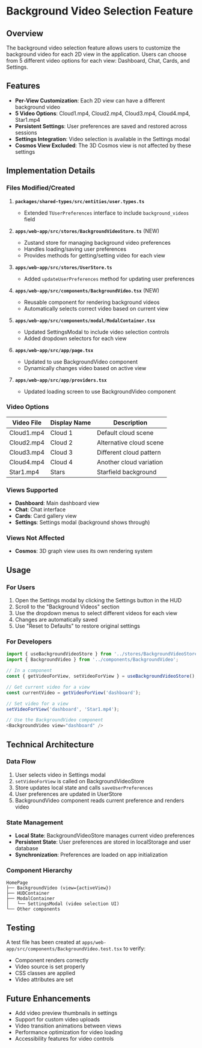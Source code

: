 # Background Video Selection Feature

## Overview

The background video selection feature allows users to customize the background video for each 2D view in the application. Users can choose from 5 different video options for each view: Dashboard, Chat, Cards, and Settings.

## Features

- **Per-View Customization**: Each 2D view can have a different background video
- **5 Video Options**: Cloud1.mp4, Cloud2.mp4, Cloud3.mp4, Cloud4.mp4, Star1.mp4
- **Persistent Settings**: User preferences are saved and restored across sessions
- **Settings Integration**: Video selection is available in the Settings modal
- **Cosmos View Excluded**: The 3D Cosmos view is not affected by these settings

## Implementation Details

### Files Modified/Created

1. **`packages/shared-types/src/entities/user.types.ts`**
   - Extended `TUserPreferences` interface to include `background_videos` field

2. **`apps/web-app/src/stores/BackgroundVideoStore.ts`** (NEW)
   - Zustand store for managing background video preferences
   - Handles loading/saving user preferences
   - Provides methods for getting/setting video for each view

3. **`apps/web-app/src/stores/UserStore.ts`**
   - Added `updateUserPreferences` method for updating user preferences

4. **`apps/web-app/src/components/BackgroundVideo.tsx`** (NEW)
   - Reusable component for rendering background videos
   - Automatically selects correct video based on current view

5. **`apps/web-app/src/components/modal/ModalContainer.tsx`**
   - Updated SettingsModal to include video selection controls
   - Added dropdown selectors for each view

6. **`apps/web-app/src/app/page.tsx`**
   - Updated to use BackgroundVideo component
   - Dynamically changes video based on active view

7. **`apps/web-app/src/app/providers.tsx`**
   - Updated loading screen to use BackgroundVideo component

### Video Options

| Video File | Display Name | Description |
|------------|--------------|-------------|
| Cloud1.mp4 | Cloud 1 | Default cloud scene |
| Cloud2.mp4 | Cloud 2 | Alternative cloud scene |
| Cloud3.mp4 | Cloud 3 | Different cloud pattern |
| Cloud4.mp4 | Cloud 4 | Another cloud variation |
| Star1.mp4 | Stars | Starfield background |

### Views Supported

- **Dashboard**: Main dashboard view
- **Chat**: Chat interface
- **Cards**: Card gallery view
- **Settings**: Settings modal (background shows through)

### Views Not Affected

- **Cosmos**: 3D graph view uses its own rendering system

## Usage

### For Users

1. Open the Settings modal by clicking the Settings button in the HUD
2. Scroll to the "Background Videos" section
3. Use the dropdown menus to select different videos for each view
4. Changes are automatically saved
5. Use "Reset to Defaults" to restore original settings

### For Developers

```typescript
import { useBackgroundVideoStore } from '../stores/BackgroundVideoStore';
import { BackgroundVideo } from '../components/BackgroundVideo';

// In a component
const { getVideoForView, setVideoForView } = useBackgroundVideoStore();

// Get current video for a view
const currentVideo = getVideoForView('dashboard');

// Set video for a view
setVideoForView('dashboard', 'Star1.mp4');

// Use the BackgroundVideo component
<BackgroundVideo view="dashboard" />
```

## Technical Architecture

### Data Flow

1. User selects video in Settings modal
2. `setVideoForView` is called on BackgroundVideoStore
3. Store updates local state and calls `saveUserPreferences`
4. User preferences are updated in UserStore
5. BackgroundVideo component reads current preference and renders video

### State Management

- **Local State**: BackgroundVideoStore manages current video preferences
- **Persistent State**: User preferences are stored in localStorage and user database
- **Synchronization**: Preferences are loaded on app initialization

### Component Hierarchy

```
HomePage
├── BackgroundVideo (view={activeView})
├── HUDContainer
├── ModalContainer
│   └── SettingsModal (video selection UI)
└── Other components
```

## Testing

A test file has been created at `apps/web-app/src/components/BackgroundVideo.test.tsx` to verify:

- Component renders correctly
- Video source is set properly
- CSS classes are applied
- Video attributes are set

## Future Enhancements

- Add video preview thumbnails in settings
- Support for custom video uploads
- Video transition animations between views
- Performance optimization for video loading
- Accessibility features for video controls

